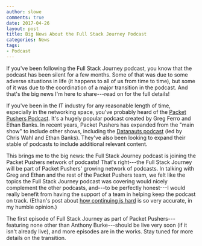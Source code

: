 ```yaml
---
author: slowe
comments: true
date: 2017-04-26
layout: post
title: Big News About the Full Stack Journey Podcast
categories: News
tags:
- Podcast
---
```


If you've been following the Full Stack Journey podcast, you know that the podcast has been silent for a few months. Some of that was due to some adverse situations in life (it happens to all of us from time to time), but some of it was due to the coordination of a major transition in the podcast. And that's the big news I'm here to share---read on for the full details!

If you've been in the IT industry for any reasonable length of time, especially in the networking space, you've probably heard of the [Packet Pushers Podcast][link-1]. It's a hugely popular podcast created by Greg Ferro and Ethan Banks. In recent years, Packet Pushers has expanded from the "main show" to include other shows, including the [Datanauts podcast][link-2] (led by Chris Wahl and Ethan Banks). They've also been looking to expand their stable of podcasts to include additional relevant content.

This brings me to the big news: the Full Stack Journey podcast is joining the Packet Pushers network of podcasts! That's right---the Full Stack Journey will be part of Packet Pushers' growing network of podcasts. In talking with Greg and Ethan and the rest of the Packet Pushers team, we felt like the topics the Full Stack Journey podcast was covering would nicely complement the other podcasts, and---to be perfectly honest---I would really benefit from having the support of a team in helping keep the podcast on track. (Ethan's post about [how continuing is hard][link-3] is so very accurate, in my humble opinion.)

The first episode of Full Stack Journey as part of Packet Pushers---featuring none other than Anthony Burke---should be live very soon (if it isn't already live), and more episodes are in the works. Stay tuned for more details on the transition.



[link-1]: https://packetpushers.net/
[link-2]: http://packetpushers.net/series/datanauts-podcast/
[link-3]: http://ethancbanks.com/2017/01/27/starting-a-podcast-is-easy-continuing-is-hard/
